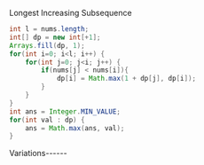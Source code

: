 Longest Increasing Subsequence
```java
int l = nums.length;
int[] dp = new int[+1];
Arrays.fill(dp, 1);
for(int i=0; i<l; i++) {
    for(int j=0; j<i; j++) {
        if(nums[j] < nums[i]){
            dp[i] = Math.max(1 + dp[j], dp[i]);
        }
    }
}
int ans = Integer.MIN_VALUE;
for(int val : dp) {
    ans = Math.max(ans, val);
}
```
Variations------
